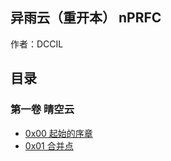 ## 异雨云（重开本） nPRFC
作者：DCCIL

## 目录
### 第一卷 晴空云
- [0x00 起始的序章](dccifile/0x00)  
- [0x01 合并点](dccifile/0x01)  
